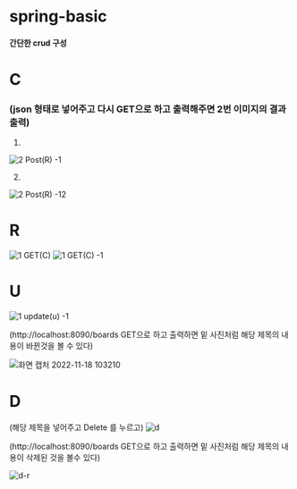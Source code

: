 # spring-basic


#### 간단한 crud 구성



# C 
### (json 형태로 넣어주고 다시 GET으로 하고 출력해주면 2번 이미지의 결과 출력)

 1.
  ![2 Post(R) -1](https://user-images.githubusercontent.com/76591698/202595086-ed795c94-bdbf-458d-8474-16ef85473a21.png)

 2.
 ![2 Post(R) -12](https://user-images.githubusercontent.com/76591698/202595088-73054dc8-3bc0-4b86-8e7b-f9f0a9e1d641.png)



# R
![1 GET(C)](https://user-images.githubusercontent.com/76591698/202594132-ca748090-bfac-4c2e-9ce3-406ddf833f40.png)
![1 GET(C) -1](https://user-images.githubusercontent.com/76591698/202594130-d79cbf7b-bac2-44d6-a71c-4f4604726f47.png)




# U


![1 update(u) -1](https://user-images.githubusercontent.com/76591698/202595898-51dab983-524e-469e-ae3b-f18bcadfda7f.png)

(http://localhost:8090/boards GET으로 하고 출력하면 밑 사진처럼 해당 제목의 내용이 바뀐것을 볼 수 있다)

![화면 캡처 2022-11-18 103210](https://user-images.githubusercontent.com/76591698/202596001-ebec533f-c86b-4af0-bc68-0d90822be05a.png)



# D

(해당 제목을 넣어주고 Delete 를 누르고)
![d](https://user-images.githubusercontent.com/76591698/202596448-841e3e67-506c-41d5-9a44-b46ad823b574.png)

(http://localhost:8090/boards GET으로 하고 출력하면 밑 사진처럼 해당 제목의 내용이 삭제된 것을 볼수 있다)

![d-r](https://user-images.githubusercontent.com/76591698/202596451-30eddd33-8c23-42e5-a2f7-f07a426cfb11.png)


